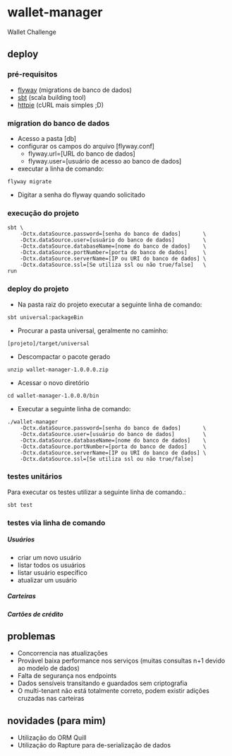 # wallet-manager
Wallet Challenge
## deploy
### pré-requisitos
* [flyway](https://flywaydb.org/) (migrations de banco de dados)
* [sbt](http://www.scala-sbt.org/) (scala building tool)
* [httpie](https://httpie.org/) (cURL mais simples ;D)
### migration do banco de dados
* Acesso a pasta [db]
* configurar os campos do arquivo [flyway.conf]
  - flyway.url=[URL do banco de dados]
  - flyway.user=[usuário de acesso ao banco de dados]
* executar a linha de comando:
```
flyway migrate
```
* Digitar a senha do flyway quando solicitado
### execução do projeto
```sbtshell
sbt \
    -Dctx.dataSource.password=[senha do banco de dados]       \
    -Dctx.dataSource.user=[usuário do banco de dados]         \
    -Dctx.dataSource.databaseName=[nome do banco de dados]    \
    -Dctx.dataSource.portNumber=[porta do banco de dados]     \
    -Dctx.dataSource.serverName=[IP ou URI do banco de dados] \
    -Dctx.dataSource.ssl=[Se utiliza ssl ou não true/false]   \
run
```
### deploy do projeto
* Na pasta raiz do projeto executar a seguinte linha de comando:
```sbtshell
sbt universal:packageBin
```
* Procurar a pasta universal, geralmente no caminho:
```
[projeto]/target/universal
```
* Descompactar o pacote gerado
```
unzip wallet-manager-1.0.0.0.zip
```
* Acessar o novo diretório
```
cd wallet-manager-1.0.0.0/bin
```
* Executar a seguinte linha de comando:
```
./wallet-manager
    -Dctx.dataSource.password=[senha do banco de dados]       \
    -Dctx.dataSource.user=[usuário do banco de dados]         \
    -Dctx.dataSource.databaseName=[nome do banco de dados]    \
    -Dctx.dataSource.portNumber=[porta do banco de dados]     \
    -Dctx.dataSource.serverName=[IP ou URI do banco de dados] \
    -Dctx.dataSource.ssl=[Se utiliza ssl ou não true/false]
```
### testes unitários
Para executar os testes utilizar a seguinte linha de comando.:
```sbtshell
sbt test
```
### testes via linha de comando
##### Usuários
* criar um novo usuário
* listar todos os usuários
* listar usuário específico
* atualizar um usuário
##### Carteiras
##### Cartões de crédito


## problemas
* Concorrencia nas atualizações
* Provável baixa performance nos serviços (muitas consultas n+1 devido ao modelo de dados)
* Falta de segurança nos endpoints
* Dados sensíveis transitando e guardados sem criptografia
* O multi-tenant não está totalmente correto, podem existir adições cruzadas nas carteiras
## novidades (para mim)
* Utilização do ORM Quill
* Utilização do Rapture para de-serialização de dados